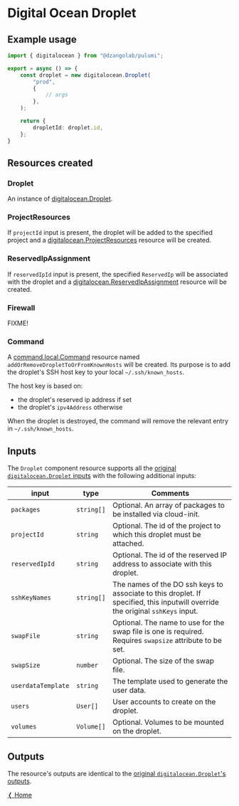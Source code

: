 # Digital Ocean Droplet

## Example usage

``` typescript
import { digitalocean } from "@dzangolab/pulumi";

export = async () => {
    const droplet = new digitalocean.Droplet(
        "prod",
        {
            // args
        },
    );

    return {
        dropletId: droplet.id,
    };
}
```

## Resources created

### Droplet

An instance of [digitalocean.Droplet](https://www.pulumi.com/registry/packages/digitalocean/api-docs/droplet/).

### ProjectResources

If `projectId` input is present, the droplet will be added to the specified project and a [digitalocean.ProjectResources](https://www.pulumi.com/registry/packages/digitalocean/api-docs/projectresources/) resource will be created.

### ReservedIpAssignment

If `reservedIpId` input is present, the specified `ReservedIp` will be associated with the droplet and a [digitalocean.ReservedIpAssignment](https://www.pulumi.com/registry/packages/digitalocean/api-docs/reservedipassignment/) resource will be created. 

### Firewall

FIXME!

### Command

A [command.local.Command](https://www.pulumi.com/registry/packages/command/api-docs/local/) resource named `addOrRemoveDropletToOrFromKnownHosts` will be created. Its purpose is to add the droplet's SSH host key to your local `~/.ssh/known_hosts`.

The host key is based on:

* the droplet's reserved ip address if set
* the droplet's `ipv4Address` otherwise

When the droplet is destroyed, the command will remove the relevant entry in `~/.ssh/known_hosts`.

## Inputs

The `Droplet` component resource supports all the [original `digitalocean.Droplet` inputs](https://www.pulumi.com/registry/packages/digitalocean/api-docs/droplet/#inputs) with the following additional inputs:

| input              | type       | Comments | 
|--------------------|------------|----------|
| `packages`         | `string[]` | Optional. An array of packages to be installed via cloud-init. |
| `projectId`        | `string`   | Optional. The id of the project to which this droplet must be attached. |
| `reservedIpId`     | `string`   | Optional. The id of the reserved IP address to associate with this droplet. |
| `sshKeyNames`      | `string[]` | The names of the DO ssh keys to associate to this droplet. If specified, this inputwill override the original `sshKeys` input. |
| `swapFile`         | `string`   | Optional. The name to use for the swap file is one is required. Requires `swapsize` attribute to be set. |
| `swapSize`         | `number`   | Optional. The size of the swap file. |
| `userdataTemplate` | `string`   | The template used to generate the user data. |
| `users`            | `User[]`   | User accounts to create on the droplet. |
| `volumes`          | `Volume[]` | Optional. Volumes to be mounted on the droplet. |  

## Outputs

The resource's outputs are identical to the [original `digitalocean.Droplet`'s outputs](https://www.pulumi.com/registry/packages/digitalocean/api-docs/droplet/#outputs). 

[&#10092; Home](../index.md)
